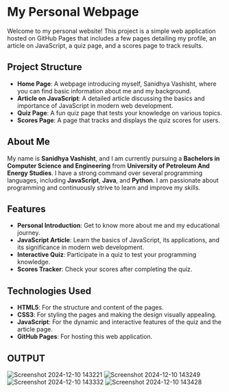 # My Personal Webpage

Welcome to my personal website! This project is a simple web application hosted on GitHub Pages that includes a few pages detailing my profile, an article on JavaScript, a quiz page, and a scores page to track results.

## Project Structure

- **Home Page**: A webpage introducing myself, Sanidhya Vashisht, where you can find basic information about me and my background.
- **Article on JavaScript**: A detailed article discussing the basics and importance of JavaScript in modern web development.
- **Quiz Page**: A fun quiz page that tests your knowledge on various topics. 
- **Scores Page**: A page that tracks and displays the quiz scores for users.
  
## About Me

My name is **Sanidhya Vashisht**, and I am currently pursuing a **Bachelors in Computer Science and Engineering** from **University of Petroleum And Energy Studies**. I have a strong command over several programming languages, including **JavaScript**, **Java**, and **Python**. I am passionate about programming and continuously strive to learn and improve my skills.

## Features

- **Personal Introduction**: Get to know more about me and my educational journey.
- **JavaScript Article**: Learn the basics of JavaScript, its applications, and its significance in modern web development.
- **Interactive Quiz**: Participate in a quiz to test your programming knowledge.
- **Scores Tracker**: Check your scores after completing the quiz.

## Technologies Used

- **HTML5**: For the structure and content of the pages.
- **CSS3**: For styling the pages and making the design visually appealing.
- **JavaScript**: For the dynamic and interactive features of the quiz and the article page.
- **GitHub Pages**: For hosting this web application.

## OUTPUT
![Screenshot 2024-12-10 143221](https://github.com/user-attachments/assets/891b2994-d66a-45b9-80e6-1db3d1578eea)
![Screenshot 2024-12-10 143249](https://github.com/user-attachments/assets/4cb7d4bb-fb45-4f97-a6be-31f46f24080e)
![Screenshot 2024-12-10 143332](https://github.com/user-attachments/assets/6afc4b3f-09da-4335-b81f-73355419c533)
![Screenshot 2024-12-10 143428](https://github.com/user-attachments/assets/ddb8a296-581a-4d47-9acd-51c3940bd2f0)







